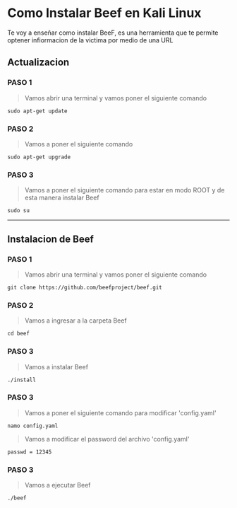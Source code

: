 # Como Instalar Beef en  Kali Linux

Te voy a enseñar como instalar BeeF, es una herramienta que te permite optener infiormacion de la victima por medio de una URL

## Actualizacion 

### PASO 1
> Vamos abrir una terminal y vamos  poner el siguiente comando
```
sudo apt-get update
```
### PASO 2
> Vamos a poner el siguiente comando
```
sudo apt-get upgrade
```
### PASO 3
> Vamos a poner el siguiente comando para estar en modo ROOT y de esta manera instalar Beef
```
sudo su
```
---------------------------
## Instalacion de Beef

### PASO 1
> Vamos abrir una terminal y vamos  poner el siguiente comando
```
git clone https://github.com/beefproject/beef.git
```
### PASO 2
> Vamos a ingresar a la carpeta Beef
```
cd beef
```
### PASO 3
> Vamos a instalar Beef
```
./install
```
### PASO 3
> Vamos a poner el siguiente comando para modificar 'config.yaml'
```
namo config.yaml
```
> Vamos a modificar el password del archivo 'config.yaml'
```
passwd = 12345
```
### PASO 3
> Vamos a ejecutar Beef
```
./beef
```
